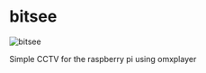 # bitsee

![bitsee](http://i.imgur.com/p38ijb7.jpg)

Simple CCTV for the raspberry pi using omxplayer
